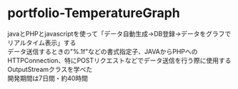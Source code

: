 # portfolio-TemperatureGraph
javaとPHPとjavascriptを使って「データ自動生成→DB登録→データをグラフでリアルタイム表示」する  
データ送信するときの"%.1f"などの書式指定子、JAVAからPHPへのHTTPConnection、特にPOSTリクエストなどでデータ送信を行う際に使用するOutputStreamクラスを学べた  
開発期間は7日間・約40時間
